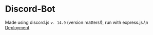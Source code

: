 # Discord-Bot
Made using discord.js `v. 14.9` (version matters!), run with express.js.\n
[Deployment](https://app.netlify.com/sites/jovial-kringle-232c63/overview)
